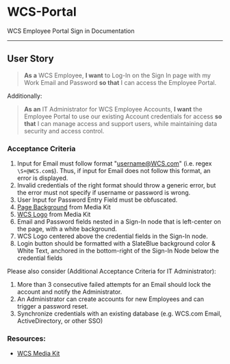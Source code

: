 # WCS-Portal
WCS Employee Portal Sign in Documentation

-----
## User Story

> **As a** WCS Employee,
> **I want** to Log-In on the Sign In page with my Work Email and Password  **so that** I can access the Employee Portal.

Additionally:
> **As an** IT Administrator for WCS Employee Accounts,
> **I want** the Employee Portal to use our existing Account credentials for access **so that** I can manage access and support users, while maintaining data security and access control.

### Acceptance Criteria

1. Input for Email must follow format "username@WCS.com" (i.e. regex `\S+@WCS.com$`). Thus, if input for Email does not follow this format, an error is displayed.
2. Invalid credentials of the right format should throw a generic error, but the error must not specify if username or password is wrong.
3. User Input for Password Entry Field must be obfuscated.
4. [Page Background](https://www.wcstexas.com/wp-content/uploads/2020/11/Locomotive-and-Cask-1-scaled.jpg) from Media Kit
5. [WCS Logo](https://www.wcstexas.com/wp-content/uploads/2020/09/Waste-Control-Specialists-logo.png) from Media Kit
6. Email and Password fields nested in a Sign-In node that is left-center on the page, with a white background. 
7. WCS Logo centered above the credential fields in the Sign-In node.
8. Login button should be formatted with a SlateBlue background color & White Text, anchored in the bottom-right of the Sign-In Node below the credential fields

Please also consider (Additional Acceptance Criteria for IT Administrator):
1. More than 3 consecutive failed attempts for an Email should lock the account and notify the Administrator. 
2. An Administrator can create accounts for new Employees and can trigger a password reset.
3. Synchronize credentials with an existing database (e.g. WCS.com Email, ActiveDirectory, or other SSO)

### Resources:
* [WCS Media Kit](https://www.wcstexas.com/media-kit/)
